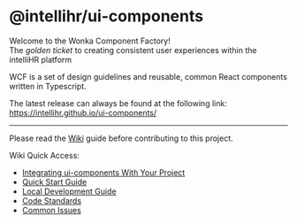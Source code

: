 # @intellihr/ui-components

Welcome to the Wonka Component Factory!    
The _golden ticket_ to creating consistent user experiences within the intelliHR platform

WCF is a set of design guidelines and reusable, common React components written in Typescript.

The latest release can always be found at the following link:
https://intellihr.github.io/ui-components/

---

Please read the [Wiki](https://github.com/intellihr/ui-components/wiki) guide before contributing to this project.

Wiki Quick Access:

* [Integrating ui-components With Your Project](https://github.com/intellihr/ui-components/wiki/Integrating-With-UIComponents)
* [Quick Start Guide](https://github.com/intellihr/ui-components/wiki/Quick-Start)
* [Local Development Guide](https://github.com/intellihr/ui-components/wiki/Local-Development)
* [Code Standards](https://github.com/intellihr/ui-components/wiki/Code-Standards)
* [Common Issues](https://github.com/intellihr/ui-components/wiki/Common-Issues)
